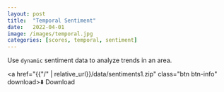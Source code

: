 ```yaml
---
layout: post
title:  "Temporal Sentiment"
date:   2022-04-01
image: /images/temporal.jpg
categories: [scores, temporal, sentiment]
---
```

Use ``dynamic`` sentiment data to analyze trends in an area.

<a href="{{"/" | relative_url}}/data/sentiments1.zip" class="btn btn-info" download>⬇️ Download</a>
